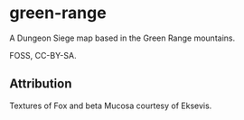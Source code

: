 # green-range
A Dungeon Siege map based in the Green Range mountains.

FOSS, CC-BY-SA.

## Attribution
Textures of Fox and beta Mucosa courtesy of Eksevis.
